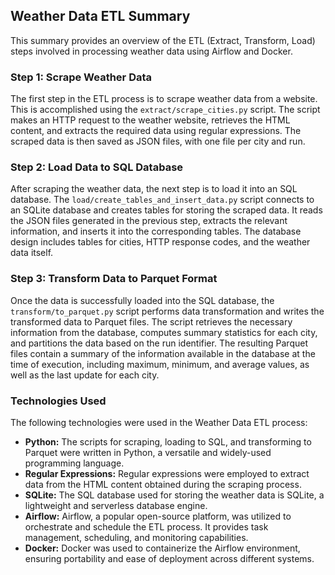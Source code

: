 ## Weather Data ETL Summary

This summary provides an overview of the ETL (Extract, Transform, Load) steps involved in processing weather data using Airflow and Docker.

### Step 1: Scrape Weather Data

The first step in the ETL process is to scrape weather data from a website. This is accomplished using the `extract/scrape_cities.py` script. The script makes an HTTP request to the weather website, retrieves the HTML content, and extracts the required data using regular expressions. The scraped data is then saved as JSON files, with one file per city and run.

### Step 2: Load Data to SQL Database

After scraping the weather data, the next step is to load it into an SQL database. The `load/create_tables_and_insert_data.py` script connects to an SQLite database and creates tables for storing the scraped data. It reads the JSON files generated in the previous step, extracts the relevant information, and inserts it into the corresponding tables. The database design includes tables for cities, HTTP response codes, and the weather data itself.

### Step 3: Transform Data to Parquet Format

Once the data is successfully loaded into the SQL database, the `transform/to_parquet.py` script performs data transformation and writes the transformed data to Parquet files. The script retrieves the necessary information from the database, computes summary statistics for each city, and partitions the data based on the run identifier. The resulting Parquet files contain a summary of the information available in the database at the time of execution, including maximum, minimum, and average values, as well as the last update for each city.

### Technologies Used

The following technologies were used in the Weather Data ETL process:

- **Python:** The scripts for scraping, loading to SQL, and transforming to Parquet were written in Python, a versatile and widely-used programming language.
- **Regular Expressions:** Regular expressions were employed to extract data from the HTML content obtained during the scraping process.
- **SQLite:** The SQL database used for storing the weather data is SQLite, a lightweight and serverless database engine.
- **Airflow:** Airflow, a popular open-source platform, was utilized to orchestrate and schedule the ETL process. It provides task management, scheduling, and monitoring capabilities.
- **Docker:** Docker was used to containerize the Airflow environment, ensuring portability and ease of deployment across different systems.
